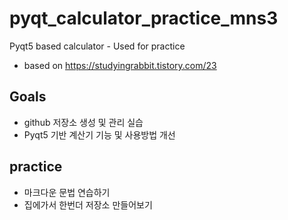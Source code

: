 # pyqt_calculator_practice_mns3
Pyqt5 based calculator - Used for practice
* based on https://studyingrabbit.tistory.com/23

## Goals
* github 저장소 생성 및 관리 실습
* Pyqt5 기반 계산기 기능 및 사용방법 개선

## practice
* 마크다운 문법 연습하기
* 집에가서 한번더 저장소 만들어보기
